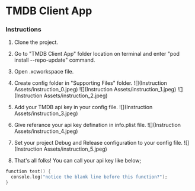 # TMDB Client App

### Instructions
1. Clone the project.
2. Go to "TMDB Client App" folder location on terminal and enter "pod install --repo-update" command.
3. Open .xcworkspace file.
4. Create config folder in "Supporting Files" folder.
![](Instruction Assets/instruction_0.jpeg)
![](Instruction Assets/instruction_1.jpeg)
![](Instruction Assets/instruction_2.jpeg)
    
5. Add your TMDB api key in your config file.
![](Instruction Assets/instruction_3.jpeg)
    
6. Give referance your api key defination in info.plist file.
![](Instruction Assets/instruction_4.jpeg)
    
7. Set your project Debug and Release configuration to your config file.
![](Instruction Assets/instruction_5.jpeg)
    
8. That's all folks! You can call your api key like below;

```swift
function test() {
  console.log("notice the blank line before this function?");
}
```
